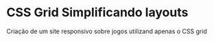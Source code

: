 # CSS Grid Simplificando layouts
 Criação de um site responsivo sobre jogos utilizand apenas o CSS grid
